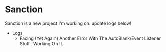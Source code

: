 # Sanction
Sanction is a new project I'm working on. update logs below!

* Logs
   * Facing (Yet Again) Another Error With The AutoBlank/Event Listener Stuff.. Working On It.
